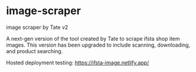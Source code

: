 # image-scraper
image scraper by Tate v2

A next-gen version of the tool created by Tate to scrape ifsta shop item images. This version has been upgraded to include scanning, downloading, and product searching.


Hosted deployment testing: 
https://ifsta-image.netlify.app/

